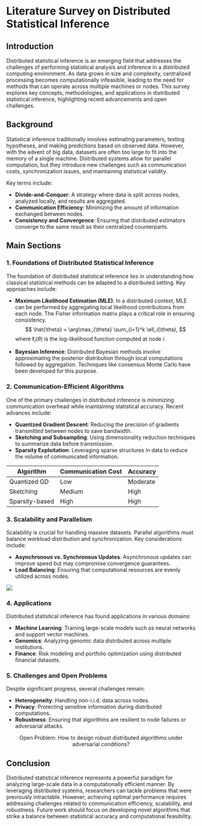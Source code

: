 # Literature Survey on Distributed Statistical Inference

## Introduction
Distributed statistical inference is an emerging field that addresses the challenges of performing statistical analysis and inference in a distributed computing environment. As data grows in size and complexity, centralized processing becomes computationally infeasible, leading to the need for methods that can operate across multiple machines or nodes. This survey explores key concepts, methodologies, and applications in distributed statistical inference, highlighting recent advancements and open challenges.

## Background
Statistical inference traditionally involves estimating parameters, testing hypotheses, and making predictions based on observed data. However, with the advent of big data, datasets are often too large to fit into the memory of a single machine. Distributed systems allow for parallel computation, but they introduce new challenges such as communication costs, synchronization issues, and maintaining statistical validity.

Key terms include:
- **Divide-and-Conquer**: A strategy where data is split across nodes, analyzed locally, and results are aggregated.
- **Communication Efficiency**: Minimizing the amount of information exchanged between nodes.
- **Consistency and Convergence**: Ensuring that distributed estimators converge to the same result as their centralized counterparts.

## Main Sections

### 1. Foundations of Distributed Statistical Inference
The foundation of distributed statistical inference lies in understanding how classical statistical methods can be adapted to a distributed setting. Key approaches include:

- **Maximum Likelihood Estimation (MLE)**: In a distributed context, MLE can be performed by aggregating local likelihood contributions from each node. The Fisher information matrix plays a critical role in ensuring consistency.
  $$
  \hat{\theta} = \arg\max_{\theta} \sum_{i=1}^k \ell_i(\theta),
  $$
  where $\ell_i(\theta)$ is the log-likelihood function computed at node $i$.

- **Bayesian Inference**: Distributed Bayesian methods involve approximating the posterior distribution through local computations followed by aggregation. Techniques like consensus Monte Carlo have been developed for this purpose.

### 2. Communication-Efficient Algorithms
One of the primary challenges in distributed inference is minimizing communication overhead while maintaining statistical accuracy. Recent advances include:

- **Quantized Gradient Descent**: Reducing the precision of gradients transmitted between nodes to save bandwidth.
- **Sketching and Subsampling**: Using dimensionality reduction techniques to summarize data before transmission.
- **Sparsity Exploitation**: Leveraging sparse structures in data to reduce the volume of communicated information.

| Algorithm | Communication Cost | Accuracy |
|----------|-------------------|----------|
| Quantized GD | Low | Moderate |
| Sketching | Medium | High |
| Sparsity-based | High | High |

### 3. Scalability and Parallelism
Scalability is crucial for handling massive datasets. Parallel algorithms must balance workload distribution and synchronization. Key considerations include:

- **Asynchronous vs. Synchronous Updates**: Asynchronous updates can improve speed but may compromise convergence guarantees.
- **Load Balancing**: Ensuring that computational resources are evenly utilized across nodes.

![](placeholder_for_scalability_diagram)

### 4. Applications
Distributed statistical inference has found applications in various domains:

- **Machine Learning**: Training large-scale models such as neural networks and support vector machines.
- **Genomics**: Analyzing genomic data distributed across multiple institutions.
- **Finance**: Risk modeling and portfolio optimization using distributed financial datasets.

### 5. Challenges and Open Problems
Despite significant progress, several challenges remain:

- **Heterogeneity**: Handling non-i.i.d. data across nodes.
- **Privacy**: Protecting sensitive information during distributed computations.
- **Robustness**: Ensuring that algorithms are resilient to node failures or adversarial attacks.

$$
\text{Open Problem: How to design robust distributed algorithms under adversarial conditions?}
$$

## Conclusion
Distributed statistical inference represents a powerful paradigm for analyzing large-scale data in a computationally efficient manner. By leveraging distributed systems, researchers can tackle problems that were previously intractable. However, achieving optimal performance requires addressing challenges related to communication efficiency, scalability, and robustness. Future work should focus on developing novel algorithms that strike a balance between statistical accuracy and computational feasibility.
